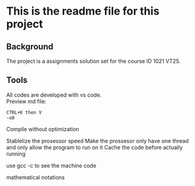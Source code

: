 # This is the readme file for this project
## Background
The project is a assignments solution set for the course ID 1021 VT25.

## Tools
All codes are developed with vs code.\
Preview md file:
```
CTRL+K then V 
-o0 
```
Compile without optimization

Stablelize the prosessor speed
Make the prossesor only have one thread and only allow the program to run on it
Cache the code before actually running

use gcc -c to see the machine code

mathematical notations